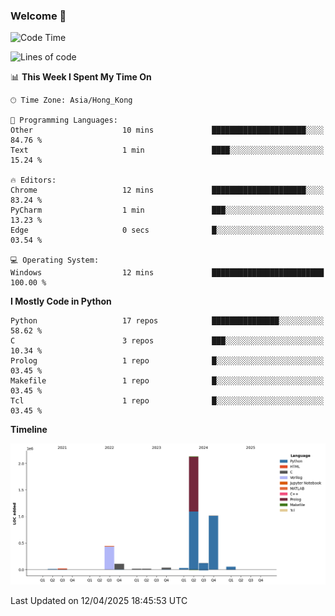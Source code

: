 ### Welcome 👋

<!--START_SECTION:waka-->
![Code Time](http://img.shields.io/badge/Code%20Time-1%2C763%20hrs%2038%20mins-blue)

![Lines of code](https://img.shields.io/badge/From%20Hello%20World%20I%27ve%20Written-4.0%20million%20lines%20of%20code-blue)

📊 **This Week I Spent My Time On** 

```text
🕑︎ Time Zone: Asia/Hong_Kong

💬 Programming Languages: 
Other                    10 mins             █████████████████████░░░░   84.76 % 
Text                     1 min               ████░░░░░░░░░░░░░░░░░░░░░   15.24 % 

🔥 Editors: 
Chrome                   12 mins             █████████████████████░░░░   83.24 % 
PyCharm                  1 min               ███░░░░░░░░░░░░░░░░░░░░░░   13.23 % 
Edge                     0 secs              █░░░░░░░░░░░░░░░░░░░░░░░░   03.54 % 

💻 Operating System: 
Windows                  12 mins             █████████████████████████   100.00 % 
```

**I Mostly Code in Python** 

```text
Python                   17 repos            ███████████████░░░░░░░░░░   58.62 % 
C                        3 repos             ███░░░░░░░░░░░░░░░░░░░░░░   10.34 % 
Prolog                   1 repo              █░░░░░░░░░░░░░░░░░░░░░░░░   03.45 % 
Makefile                 1 repo              █░░░░░░░░░░░░░░░░░░░░░░░░   03.45 % 
Tcl                      1 repo              █░░░░░░░░░░░░░░░░░░░░░░░░   03.45 % 
```



**Timeline**

![Lines of Code chart](https://raw.githubusercontent.com/xhj2501/xhj2501/main/assets/bar_graph.png)


 Last Updated on 12/04/2025 18:45:53 UTC
<!--END_SECTION:waka-->

